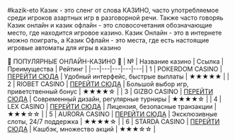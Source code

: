 #kazik-eto
Казик - это сленг от слова КАЗИНО, часто употребляемое среди игроков азартных игр в разговорной речи. Также часто говоряь Казик онлайн и казик офлайн - это словосочетания обозначающие место, где находится игровое казино. Казик Онлайн - это в интернете можно поиграть, а Казик Офлайн - это места, где есть настоящие игровые автоматы для игры в казино

🌟 ПОПУЛЯРНЫЕ ОНЛАЙН-КАЗИНО 🌟
| № | Название казино | Ссылка | Преимущества | Рейтинг |
|---|---|---|---|---|
| 1 | РОКЕRDOM CASINO | [ПЕРЕЙТИ СЮДА](#) | Удобный интерфейс, быстрые выплаты | ★★★★★ |
| 2 | RIOBET CASINO | [ПЕРЕЙТИ СЮДА](#) | Большой выбор игр, приветственный бонус | ★★★★☆ |
| 3 | GIZBO CASINO | [ПЕРЕЙТИ СЮДА](#) | Современный дизайн, регулярные турниры | ★★★★☆ |
| 4 | LEX CASINO | [ПЕРЕЙТИ СЮДА](#) | Лицензия, безопасные транзакции | ★★★☆☆ |
| 5 | AURORA CASINO | [ПЕРЕЙТИ СЮДА](#) | Эксклюзивные слоты, 24/7 поддержка | ★★★★☆ |
| 6 | STARDA CASINO | [ПЕРЕЙТИ СЮДА](#) | Кашбэк, множество акций | ★★★☆☆ |
